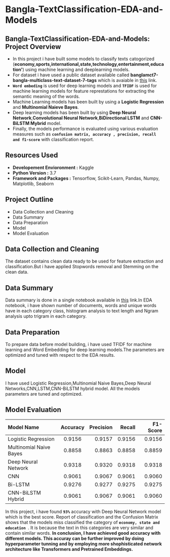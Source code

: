 # Bangla-TextClassification-EDA-and-Models
## Bangla-TextClassification-EDA-and-Models: Project Overview
- In this project i have built some models to classify texts catogorized (**economy,sports,international,state,technology,entertainment,education'**) using machine learning and deeplearning models.
- For dataset i have used a public dataset available called **banglamct7-bangla-multiclass-text-dataset-7-tags** which is avaiable in [this](https://www.kaggle.com/gakowsher/banglamct7-bangla-multiclass-text-dataset-7-tags) link. 
- **`Word embeding`** is used for deep learning models and **`TFIDF`** is used for machine learning models for feature represtations for extracting the semantic meaning of the words.
- Machine Learning models has been built by using a **Logistic Regression** and **Multinomial Naieve Bayes**.
- Deep learning models has been built by using **Deep Neural Network**,**Convolutional Neural Network**,**BiDirectional LSTM** and **CNN-BiLSTM Mybrid** model.
- Finally, the models performance is evaluated using various evaluation measures such as **`confusion matrix, accuracy , precision, recall and f1-score`** with classification report.  

## Resources Used
- **Developement Envioronment :** Kaggle
- **Python Version :** 3.7
- **Framework and Packages :** Tensorflow, Scikit-Learn, Pandas, Numpy, Matplotlib, Seaborn

## Project Outline 
- Data Collection and Cleaning
- Data Summary
- Data Preparation
- Model
- Model Evaluation


## Data Collection and Cleaning
The dataset contains clean data ready to be used for feature extraction and classification.But i have applied Stopwords removal and Stemming on the clean data.

## Data Summary 
Data summary is done in a single notebook available in [this](https://github.com/NuhashHaque/Bangla-TextClassification-Analysis-EDA-and-Models/blob/main/EDA%20on%20BanglatText.ipynb) link.In EDA notebook, i have shown number of documents, words and unique words have in each category class, histogram analysis to text length and Ngram analysis upto trigram in each category.

## Data Preparation
To prepare data before model building, i have used TFIDF for machine learning and Word Embedding for deep learning models.The parameters are optimized and tuned with respect to the EDA results.

## Model
I have used Logistic Regression,Multinomial Naive Bayes,Deep Neural Networks,CNN,LSTM,CNN-BiLSTM hybrid model.
All the models parameters are tuned and optimized.


## Model Evaluation 

| Model Name  | Accuracy    | Precision     | Recall | F1-Score|
| :---        |    :----:   |   ---:        |  ---:  |  ---:   |
| Logistic Regression     | 0.9156     | 0.9157   |   0.9156    |   0.9156      |
| Multinomial Naive Bayes | 0.8858      | 0.8863    |  0.8858      | 0.8859        |
| Deep Neural Network | 0.9318      | 0.9320    |  0.9318     |   0.9318      |
| CNN | 0.9061    | 0.9067    |   0.9061    |     0.9060    |
| Bi-LSTM | 0.9276        | 0.9277   |  0.9275      |    0.9275     |
| CNN-BiLSTM Hybrid | 0.9061     | 0.9067      |  0.9061     |    0.9060     |


In this project, i have found **`93%`** accuracy with Deep Neural Network model which is the best score.
Report of classification and the Confusion Matrix shows that the models miss classified the category of  **`economy, state and education `**. It is because the text in this categories are very similar and contain similar words.
**In conclusion, I have achieved good accuracy with different models. This accuray can be further improved by doing hyperparameter tunning and by employing more shophisticated network architecture like Transformers and Pretrained Embeddings.**


